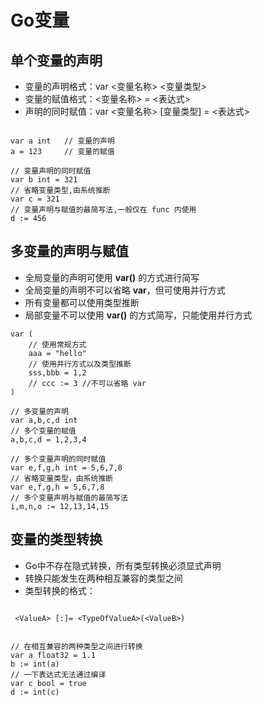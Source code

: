 # Go变量

## 单个变量的声明

* 变量的声明格式：var <变量名称> <变量类型>
* 变量的赋值格式：<变量名称> = <表达式>
* 声明的同时赋值：var <变量名称> [变量类型] = <表达式>

```

var a int   // 变量的声明
a = 123     // 变量的赋值

// 变量声明的同时赋值
var b int = 321
// 省略变量类型,由系统推断
var c = 321
// 变量声明与赋值的最简写法,一般仅在 func 内使用
d := 456

```

## 多变量的声明与赋值

* 全局变量的声明可使用 **var()** 的方式进行简写
* 全局变量的声明不可以省略 **var**，但可使用并行方式
* 所有变量都可以使用类型推断
* 局部变量不可以使用 **var()** 的方式简写，只能使用并行方式

```
var (
    // 使用常规方式
    aaa = "hello"
    // 使用并行方式以及类型推断
    sss,bbb = 1,2
    // ccc := 3 //不可以省略 var
)

// 多变量的声明
var a,b,c,d int
// 多个变量的赋值
a,b,c,d = 1,2,3,4

// 多个变量声明的同时赋值
var e,f,g,h int = 5,6,7,8
// 省略变量类型，由系统推断
var e,f,g,h = 5,6,7,8
// 多个变量声明与赋值的最简写法
i,m,n,o := 12,13,14,15

```

## 变量的类型转换

* Go中不存在隐式转换，所有类型转换必须显式声明
* 转换只能发生在两种相互兼容的类型之间
* 类型转换的格式：

```

 <ValueA> [:]= <TypeOfValueA>(<ValueB>)

```

```

// 在相互兼容的两种类型之间进行转换
var a float32 = 1.1
b := int(a)
// 一下表达式无法通过编译
var c bool = true
d := int(c)

```
